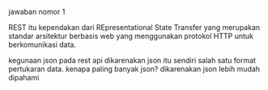 jawaban nomor 1

REST itu kependakan dari REpresentational State Transfer yang merupakan standar arsitektur berbasis web yang menggunakan protokol HTTP untuk berkomunikasi data.



kegunaan json pada rest api dikarenakan json itu sendiri salah satu format pertukaran data. kenapa paling banyak json? dikarenakan json lebih mudah dipahami 